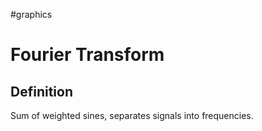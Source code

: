 #graphics 

# Fourier Transform

## Definition

Sum of weighted sines, separates signals into frequencies.
